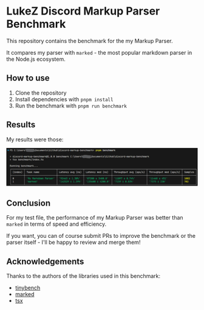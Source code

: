 # LukeZ Discord Markup Parser Benchmark

This repository contains the benchmark for the my Markup Parser.

It compares my parser with `marked` - the most popular markdown parser in the Node.js ecosystem.

## How to use

1. Clone the repository
2. Install dependencies with `pnpm install`
3. Run the benchmark with `pnpm run benchmark`

## Results

My results were those:

![Benchmark Results](./Screenshot_2025-08-24_222559.png)

## Conclusion

For my test file, the performance of my Markup Parser was better than `marked` in terms of speed and efficiency.

If you want, you can of course submit PRs to improve the benchmark or the parser itself - I'll be happy to review and merge them!

## Acknowledgements

Thanks to the authors of the libraries used in this benchmark:

- [tinybench](https://github.com/tinylibs/tinybench)
- [marked](https://github.com/markedjs/marked)
- [tsx](https://tsx.is/)

